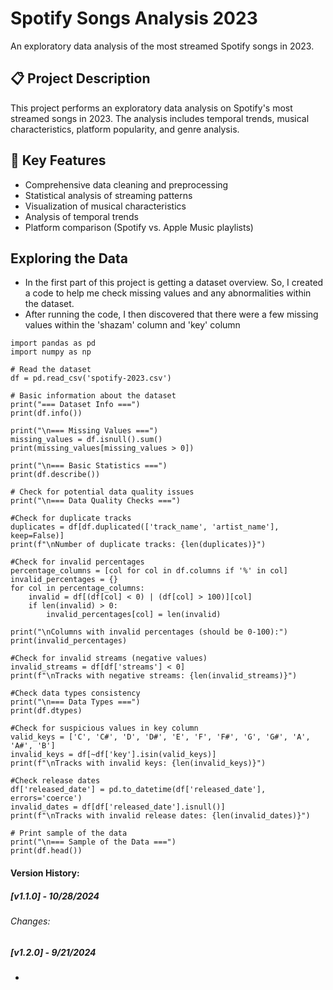 # Spotify Songs Analysis 2023
An exploratory data analysis of the most streamed Spotify songs in 2023.

## 📋 Project Description
This project performs an exploratory data analysis on Spotify's most streamed songs in 2023. The analysis includes temporal trends, musical characteristics, platform popularity, and genre analysis.

## 🎯 Key Features
- Comprehensive data cleaning and preprocessing
- Statistical analysis of streaming patterns
- Visualization of musical characteristics
- Analysis of temporal trends
- Platform comparison (Spotify vs. Apple Music playlists)

## Exploring the Data
- In the first part of this project is getting a dataset overview. So, I created a code to help me check missing values and any abnormalities within the dataset.
- After running the code, I then discovered that there were a few missing values within the 'shazam' column and 'key' column
```
import pandas as pd
import numpy as np

# Read the dataset
df = pd.read_csv('spotify-2023.csv')

# Basic information about the dataset
print("=== Dataset Info ===")
print(df.info())

print("\n=== Missing Values ===")
missing_values = df.isnull().sum()
print(missing_values[missing_values > 0])

print("\n=== Basic Statistics ===")
print(df.describe())

# Check for potential data quality issues
print("\n=== Data Quality Checks ===")

#Check for duplicate tracks
duplicates = df[df.duplicated(['track_name', 'artist_name'], keep=False)]
print(f"\nNumber of duplicate tracks: {len(duplicates)}")

#Check for invalid percentages
percentage_columns = [col for col in df.columns if '%' in col]
invalid_percentages = {}
for col in percentage_columns:
    invalid = df[(df[col] < 0) | (df[col] > 100)][col]
    if len(invalid) > 0:
        invalid_percentages[col] = len(invalid)

print("\nColumns with invalid percentages (should be 0-100):")
print(invalid_percentages)

#Check for invalid streams (negative values)
invalid_streams = df[df['streams'] < 0]
print(f"\nTracks with negative streams: {len(invalid_streams)}")

#Check data types consistency
print("\n=== Data Types ===")
print(df.dtypes)

#Check for suspicious values in key column
valid_keys = ['C', 'C#', 'D', 'D#', 'E', 'F', 'F#', 'G', 'G#', 'A', 'A#', 'B']
invalid_keys = df[~df['key'].isin(valid_keys)]
print(f"\nTracks with invalid keys: {len(invalid_keys)}")

#Check release dates
df['released_date'] = pd.to_datetime(df['released_date'], errors='coerce')
invalid_dates = df[df['released_date'].isnull()]
print(f"\nTracks with invalid release dates: {len(invalid_dates)}")

# Print sample of the data
print("\n=== Sample of the Data ===")
print(df.head())
```







#### Version History:
##### [v1.1.0] - 10/28/2024
###### Changes:
##### [v1.2.0] - 9/21/2024

-
